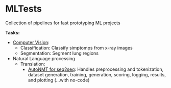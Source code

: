 # MLTests

Collection of pipelines for fast prototyping ML projects

**Tasks:**
- [Computer Vision](/covid19):
  - Classification: Classify simptomps from x-ray images
  - Segmentation: Segment lung regions
- Natural Language processing
  - Translation:
    - [AutoNMT for seq2seq](/translation): Handles preprocessing and tokenization, dataset generation, training, generation, scoring, logging, results, and plotting (...with no-code)
